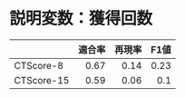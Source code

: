 # 説明変数：獲得回数
| | 適合率 | 再現率 | F1値 |
| :-- | --: | --: | --: |
| CTScore-8 | 0.67 | 0.14 | 0.23 |
| CTScore-15 | 0.59 | 0.06 | 0.1 |

